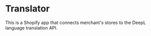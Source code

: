 # Translator

This is a Shopify app that connects merchant's stores to the DeepL language translation API.
